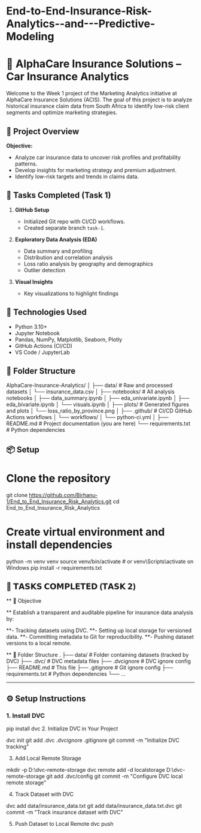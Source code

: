 # End-to-End-Insurance-Risk-Analytics--and---Predictive-Modeling
# 🚗 AlphaCare Insurance Solutions – Car Insurance Analytics

Welcome to the Week 1 project of the Marketing Analytics initiative at AlphaCare Insurance Solutions (ACIS). The goal of this project is to analyze historical insurance claim data from South Africa to identify low-risk client segments and optimize marketing strategies.

## 📁 Project Overview

**Objective:**  
- Analyze car insurance data to uncover risk profiles and profitability patterns.
- Develop insights for marketing strategy and premium adjustment.
- Identify low-risk targets and trends in claims data.

## 📌 Tasks Completed (Task 1)

1. **GitHub Setup**
   - Initialized Git repo with CI/CD workflows.
   - Created separate branch `task-1`.

2. **Exploratory Data Analysis (EDA)**
   - Data summary and profiling
   - Distribution and correlation analysis
   - Loss ratio analysis by geography and demographics
   - Outlier detection

3. **Visual Insights**
   - Key visualizations to highlight findings

## 🔧 Technologies Used

- Python 3.10+
- Jupyter Notebook
- Pandas, NumPy, Matplotlib, Seaborn, Plotly
- GitHub Actions (CI/CD)
- VS Code / JupyterLab

## 📂 Folder Structure

AlphaCare-Insurance-Analytics/
│
├── data/ # Raw and processed datasets
│ └── insurance_data.csv
│
├── notebooks/ # All analysis notebooks
│ ├── data_summary.ipynb
│ ├── eda_univariate.ipynb
│ ├── eda_bivariate.ipynb
│ └── visuals.ipynb
│
├── plots/ # Generated figures and plots
│ └── loss_ratio_by_province.png
│
├── .github/ # CI/CD GitHub Actions workflows
│ └── workflows/
│ └── python-ci.yml
│
├── README.md # Project documentation (you are here)
└── requirements.txt # Python dependencies



## 📦 Setup
# Clone the repository
git clone https://github.com/Birhanu-1/End_to_End_Insurance_Risk_Analytics.git
cd End_to_End_Insurance_Risk_Analytics

# Create virtual environment and install dependencies
python -m venv venv
source venv/bin/activate  # or venv\Scripts\activate on Windows
pip install -r requirements.txt




## **📌 𝗧𝗔𝗦𝗞𝗦 𝗖𝗢𝗠𝗣𝗟𝗘𝗧𝗘𝗗 (𝗧𝗔𝗦𝗞 𝟮)**
** 🧾 Objective

** Establish a transparent and auditable pipeline for insurance data analysis by:

**- Tracking datasets using DVC.
**- Setting up local storage for versioned data.
**- Committing metadata to Git for reproducibility.
**- Pushing dataset versions to a local remote. 

** 📁 Folder Structure
.
├── data/ # Folder containing datasets (tracked by DVC)
├── .dvc/ # DVC metadata files
├── .dvcignore # DVC ignore config
├── README.md # This file
├── .gitignore # Git ignore config
├── requirements.txt # Python dependencies
└── ...

---

## ⚙️ Setup Instructions

### 1. Install DVC

pip install dvc
2. Initialize DVC in Your Project

dvc init
git add .dvc .dvcignore .gitignore
git commit -m "Initialize DVC tracking"

3. Add Local Remote Storage

mkdir -p D:\dvc-remote-storage
dvc remote add -d localstorage D:\dvc-remote-storage
git add .dvc/config
git commit -m "Configure DVC local remote storage"

4. Track Dataset with DVC

dvc add data/insurance_data.txt
git add data/insurance_data.txt.dvc
git commit -m "Track insurance dataset with DVC"

5. Push Dataset to Local Remote
dvc push
